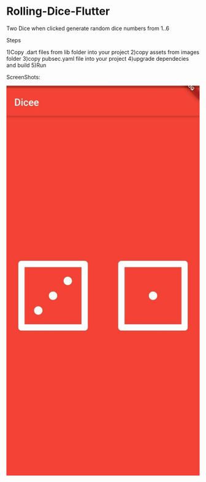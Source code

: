 # Rolling-Dice-Flutter
Two Dice when clicked generate random dice numbers from 1..6



Steps

1)Copy .dart files from lib folder into your project
2)copy assets from images folder
3)copy pubsec.yaml file into your project
4)upgrade dependecies and build
5)Run


ScreenShots:


![](Dice.png)









